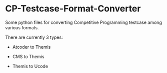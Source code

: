 # CP-Testcase-Format-Converter

Some python files for converting Competitive Programming testcase among various formats.

There are currently $3$ types:

- Atcoder to Themis

- CMS to Themis

- Themis to Ucode
